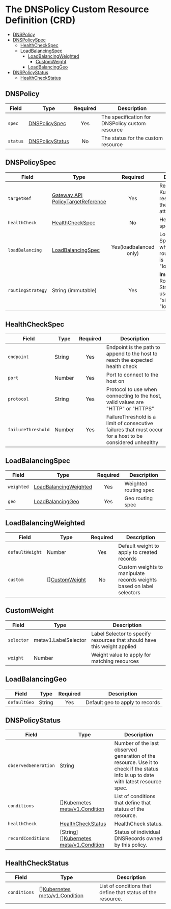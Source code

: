 # The DNSPolicy Custom Resource Definition (CRD)

- [DNSPolicy](#DNSPolicy)
- [DNSPolicySpec](#dnspolicyspec)
    - [HealthCheckSpec](#healthcheckspec)
    - [LoadBalancingSpec](#loadbalancingspec)
      - [LoadBalancingWeighted](#loadbalancingweighted)
        - [CustomWeight](#customweight)
      - [LoadBalancingGeo](#loadbalancinggeo)
- [DNSPolicyStatus](#dnspolicystatus)
    - [HealthCheckStatus](#healthcheckstatus)

## DNSPolicy

| **Field** | **Type**                                       | **Required** | **Description**                                |
|-----------|------------------------------------------------|:------------:|------------------------------------------------|
| `spec`    | [DNSPolicySpec](#dnspolicyspec)     |    Yes       | The specification for DNSPolicy custom resource |
| `status`  | [DNSPolicyStatus](#dnspolicystatus) |      No      | The status for the custom resource             | 

## DNSPolicySpec

| **Field**         | **Type**                                                                                                                          |      **Required**      | **Description**                                                           |
|-------------------|-----------------------------------------------------------------------------------------------------------------------------------|:----------------------:|---------------------------------------------------------------------------|
| `targetRef`       | [Gateway API PolicyTargetReference](https://gateway-api.sigs.k8s.io/geps/gep-713/?h=policytargetreference#policy-targetref-api)   |          Yes           | Reference to a Kubernetes resource that the policy attaches to            |
| `healthCheck`     | [HealthCheckSpec](#healthcheckspec)                                                                                               |           No           | HealthCheck spec                                                          |
| `loadBalancing`   | [LoadBalancingSpec](#loadbalancingspec)                                                                                           | Yes(loadbalanced only) | LoadBalancing Spec, required when routingStrategy is "loadbalanced"       |
| `routingStrategy` | String (immutable)                                                                                                                |          Yes           | **Immutable!** Routing Strategy to use, one of "simple" or "loadbalanced" |

## HealthCheckSpec

| **Field**          | **Type**   | **Required** | **Description**                                                                                           |
|--------------------|------------|:------------:|-----------------------------------------------------------------------------------------------------------|
| `endpoint`         | String     |     Yes      | Endpoint is the path to append to the host to reach the expected health check                             | 
| `port`             | Number     |     Yes      | Port to connect to the host on                                                                            | 
| `protocol`         | String     |     Yes      | Protocol to use when connecting to the host, valid values are "HTTP" or "HTTPS"                           | 
| `failureThreshold` | Number     |     Yes      | FailureThreshold is a limit of consecutive failures that must occur for a host to be considered unhealthy | 

## LoadBalancingSpec

| **Field**  | **Type**                                        | **Required**  | **Description**         |
|------------|-------------------------------------------------|:-------------:|-------------------------|
| `weighted` | [LoadBalancingWeighted](#loadbalancingweighted) |      Yes      | Weighted routing spec   |
| `geo`      | [LoadBalancingGeo](#loadbalancinggeo)           |      Yes      | Geo routing spec        |

## LoadBalancingWeighted

| **Field**       | **Type**                        | **Required** | **Description**                                                       |
|-----------------|---------------------------------|:------------:|-----------------------------------------------------------------------|
| `defaultWeight` | Number                          |     Yes      | Default weight to apply to created records                            |
| `custom`        | [][CustomWeight](#customweight) |      No      | Custom weights to manipulate records weights based on label selectors |

## CustomWeight

| **Field**  | **Type**             | **Description**                                                          |
|------------|----------------------|--------------------------------------------------------------------------|
| `selector` | metav1.LabelSelector | Label Selector to specify resources that should have this weight applied |
| `weight`   | Number               | Weight value to apply for matching resources                             |

## LoadBalancingGeo

| **Field**       | **Type**                        | **Required** | **Description**                 |
|-----------------|---------------------------------|:------------:|---------------------------------|
| `defaultGeo` | String                          |     Yes      | Default geo to apply to records |

## DNSPolicyStatus

| **Field**            | **Type**                                                                                                    | **Description**                                                                                                                     |
|----------------------|-------------------------------------------------------------------------------------------------------------|-------------------------------------------------------------------------------------------------------------------------------------|
| `observedGeneration` | String                                                                                                      | Number of the last observed generation of the resource. Use it to check if the status info is up to date with latest resource spec. |
| `conditions`         | [][Kubernetes meta/v1.Condition](https://pkg.go.dev/k8s.io/apimachinery/pkg/apis/meta/v1#Condition)         | List of conditions that define that status of the resource.                                                                         |
| `healthCheck`        | [HealthCheckStatus](#healthcheckstatus)                                                                     | HealthCheck status.                                                                                                                 |
| `recordConditions`   | [String][][Kubernetes meta/v1.Condition](https://pkg.go.dev/k8s.io/apimachinery/pkg/apis/meta/v1#Condition) | Status of individual DNSRecords owned by this policy.                                                                               |

## HealthCheckStatus

| **Field**     | **Type**                          | **Description**                                                                                                                     |
|---------------|-----------------------------------|-------------------------------------------------------------------------------------------------------------------------------------|
| `conditions`  | [][Kubernetes meta/v1.Condition](https://pkg.go.dev/k8s.io/apimachinery/pkg/apis/meta/v1#Condition)  | List of conditions that define that status of the resource.                                                                         |
